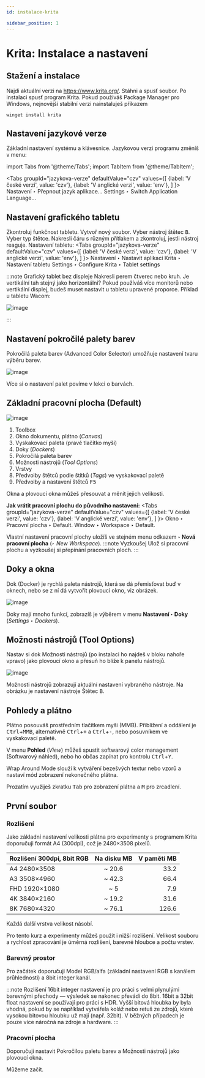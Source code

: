 ```yaml
---
id: instalace-krita

sidebar_position: 1
---
```


# Krita: Instalace a nastavení

## Stažení a instalace

Najdi aktuální verzi na https://www.krita.org/. Stáhni a spusť soubor.  Po instalaci spusť program Krita. Pokud používáš Package Manager pro Windows, nejnovější stabilní verzi nainstaluješ příkazem

```
winget install krita
```

## Nastavení jazykové verze
Základní nastavení systému a klávesnice.
Jazykovou verzi programu změníš v menu:

import Tabs from '@theme/Tabs';
import TabItem from '@theme/TabItem';

<Tabs
  groupId="jazykova-verze"
  defaultValue="czv"
  values={[
    {label: 'V české verzi', value: 'czv'},
    {label: 'V anglické verzi', value: 'env'},
  ]
}>
<TabItem value="czv">Nastavení ‣ Přepnout jazyk aplikace...</TabItem>
<TabItem value="env">Settings ‣ Switch Application Language...</TabItem>
</Tabs>

## Nastavení grafického tabletu
Zkontroluj funkčnost tabletu. Vytvoř nový soubor. Vyber nástroj štětec <kbd>B</kbd>. Vyber typ štětce. Nakresli čáru s různým přítlakem a zkontroluj, jestli nástroj reaguje. Nastavení tabletu:
<Tabs
  groupId="jazykova-verze"
  defaultValue="czv"
  values={[
    {label: 'V české verzi', value: 'czv'},
    {label: 'V anglické verzi', value: 'env'},
  ]
}>
<TabItem value="czv">Nastavení ‣ Nastavit aplikaci Krita ‣ Nastavení tabletu</TabItem>
<TabItem value="env">Settings ‣ Configure Krita ‣ Tablet settings </TabItem>
</Tabs>

:::note Grafický tablet bez displeje
Nakresli perem čtverec nebo kruh. Je vertikální tah stejný jako horizontální? Pokud používáš více monitorů nebo vertikální displej, budeš muset nastavit u tabletu upravené proporce. Příklad u tabletu Wacom:

![image](./images/wacom-setup.png)

:::

## Nastavení pokročilé palety barev
Pokročilá paleta barev (Advanced Color Selector) umožňuje nastavení tvaru výběru barev.

![image](./images/krita-colorselector.png)

Více si o nastavení palet povíme v lekci o barvách.

## Základní pracovní plocha (Default)


![image](./images/kritaplocha-cz.png)

1. Toolbox
2. Okno dokumentu, plátno (*Canvas*)
3. Vyskakovací paleta (pravé tlačítko myši)
4. Doky (*Dockers*)
5. Pokročilá paleta barev
6. Možnosti nástrojů (*Tool Options*)
7. Vrstvy
8. Předvolby štětců podle štítků (*Tags*) ve vyskakovací paletě
8. Předvolby a nastavení štětců <kbd>F5</kbd>


Okna a plovoucí okna můžeš přesouvat a měnit jejich velikosti.

**Jak vrátit pracovní plochu do původního nastavení:**
<Tabs
  groupId="jazykova-verze"
  defaultValue="czv"
  values={[
    {label: 'V české verzi', value: 'czv'},
    {label: 'V anglické verzi', value: 'env'},
  ]
}>
<TabItem value="czv">Okno ‣ Pracovní plocha ‣ Default.</TabItem>
<TabItem value="env">Window ‣ Workspace ‣ Default.</TabItem>
</Tabs>

Vlastní nastavení pracovní plochy uložíš ve stejném menu odkazem **‣ Nová pracovní plocha** (*‣ New Workspace*).
:::note Vyzkoušej
Ulož si pracovní plochu a vyzkoušej si přepínání pracovních ploch.
:::
## Doky a okna
Dok (Docker) je rychlá paleta nástrojů, která se dá přemisťovat buď v oknech, nebo se z ní dá vytvořit plovoucí okno, viz obrázek.

![image](./images/dok-docker-krita.png)

Doky mají mnoho funkcí, zobrazíš je výběrem v menu **Nastavení ‣ Doky** (*Settings ‣ Dockers*).

## Možnosti nástrojů (Tool Options)
Nastav si dok Možnosti nástrojů (po instalaci ho najdeš v bloku nahoře vpravo) jako plovoucí okno a přesuň ho blíže k panelu nástrojů.

![image](./images/tool-options-krita.png)

Možnosti nástrojů zobrazují aktuální nastavení vybraného nástroje. Na obrázku je nastavení nástroje Štětec <kbd>B</kbd>.

## Pohledy a plátno

Plátno posouváš prostředním tlačítkem myši (MMB). Přiblížení a oddálení je <kbd>Ctrl</kbd>+<kbd>MMB</kbd>, alternativně <kbd>Ctrl</kbd>+<kbd>+</kbd> a <kbd>Ctrl</kbd>+<kbd>-</kbd>, nebo posuvníkem ve vyskakovací paletě.

V menu **Pohled** (*View*) můžeš spustit softwarový color management (Softwarový náhled), nebo ho občas zapínat pro kontrolu <kbd>Ctrl</kbd>+<kbd>Y</kbd>.

Wrap Around Mode slouží k vytváření bezešvých textur nebo vzorů a nastaví mód zobrazení nekonečného plátna.

Prozatím využiješ zkratku <kbd>Tab</kbd> pro zobrazení plátna a <kbd>M</kbd> pro zrcadlení.


## První soubor
### Rozlišení
Jako základní nastavení velikosti plátna pro experimenty s programem Krita doporučuji formát A4 (300dpi), což je 2480×3508 pixelů.

| Rozlišení 300dpi, 8bit RGB | Na disku MB    | V paměti MB    |
| :------------- | :----------: | -----------: |
|  A4 2480×3508 | ~ 20.6   | 33.2    |
|  A3 3508×4960 | ~ 42.3   | 66.4    |
|  FHD 1920×1080 | ~ 5   | 7.9    |
|  4K 3840×2160 | ~ 19.2   | 31.6    |
|  8K 7680×4320 | ~ 76.1   | 126.6    |

Každá další vrstva velikost násobí.

Pro tento kurz a experimenty můžeš použít i nižší rozlišení. Velikost souboru a rychlost zpracování je úměrná rozlišení, barevné hloubce a počtu vrstev.

### Barevný prostor
Pro začátek doporučuji Model RGB/alfa (základní nastavení RGB s kanálem průhlednosti) a 8bit integer kanál.

:::note Rozlišení
16bit integer nastavení je pro práci s velmi plynulými barevnými přechody — výsledek se nakonec převádí do 8bit.
16bit a 32bit float nastavení se používají pro práci s HDR.
Vyšší bitová hloubka by byla vhodná, pokud by se například vytvářela koláž nebo retuš ze zdrojů, které vysokou bitovou hloubku už mají (např. 32bit). V běžných případech je pouze více náročná na zdroje a hardware.
:::

### Pracovní plocha
Doporučuji nastavit Pokročilou paletu barev a Možnosti nástrojů jako plovoucí okna.


Můžeme začít.
